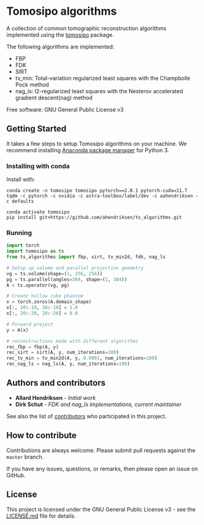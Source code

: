 # Tomosipo algorithms

A collection of common tomographic reconstruction algorithms
implemented using the [tomosipo](https://github.com/ahendriksen/tomosipo) package.

The following algorithms are implemented:

- FBP
- FDK
- SIRT
- tv_min: Total-variation regularized least squares with the Champbolle Pock method
- nag_ls: l2-regularized least squares with the Nesterov accelerated gradient descent(nag) method


Free software: GNU General Public License v3

## Getting Started

It takes a few steps to setup Tomosipo algorithms on your
machine. We recommend installing
[Anaconda package manager](https://www.anaconda.com/download/) for
Python 3.

### Installing with conda

Install with:
```
conda create -n tomosipo tomosipo pytorch==2.0.1 pytorch-cuda=11.7 tqdm -c pytorch -c nvidia -c astra-toolbox/label/dev -c aahendriksen -c defaults

conda activate tomosipo
pip install git+https://github.com/ahendriksen/ts_algorithms.git
```

### Running

``` python
import torch
import tomosipo as ts
from ts_algorithms import fbp, sirt, tv_min2d, fdk, nag_ls

# Setup up volume and parallel projection geometry
vg = ts.volume(shape=(1, 256, 256))
pg = ts.parallel(angles=384, shape=(1, 384))
A = ts.operator(vg, pg)

# Create hollow cube phantom
x = torch.zeros(A.domain_shape)
x[:, 10:-10, 10:-10] = 1.0
x[:, 20:-20, 20:-20] = 0.0

# Forward project
y = A(x)

# reconstructions made with different algorithms
rec_fbp = fbp(A, y)
rec_sirt = sirt(A, y, num_iterations=100)
rec_tv_min = tv_min2d(A, y, 0.0001, num_iterations=100)
rec_nag_ls = nag_ls(A, y, num_iterations=100)
```

## Authors and contributors

* **Allard Hendriksen** - *Initial work*
* **Dirk Schut** - *FDK and nag_ls implementations, current maintainer*

See also the list of [contributors](https://github.com/ahendriksen/ts_algorithms/contributors) who participated in this project.

## How to contribute

Contributions are always welcome. Please submit pull requests against the `master` branch.

If you have any issues, questions, or remarks, then please open an issue on GitHub.

## License

This project is licensed under the GNU General Public License v3 - see the [LICENSE.md](LICENSE.md) file for details.
